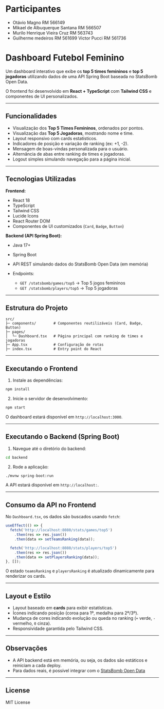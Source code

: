 # Participantes
 * Otávio Magno RM 566149
 * Mikael de Albuquerque Santana RM 566507
 * Murilo Henrique Vieira Cruz RM  563743
 * Guilherme medeiros RM 561699
   Victor Pucci RM 561736


# Dashboard Futebol Feminino

Um dashboard interativo que exibe os **top 5 times femininos** e **top 5 jogadoras** utilizando dados de uma API Spring Boot baseada no StatsBomb Open Data.

O frontend foi desenvolvido em **React + TypeScript** com **Tailwind CSS** e componentes de UI personalizados.

---

## Funcionalidades

* Visualização dos **Top 5 Times Femininos**, ordenados por pontos.
* Visualização das **Top 5 Jogadoras**, mostrando nome e time.
* Layout responsivo com cards estatísticos.
* Indicadores de posição e variação de ranking (ex: +1, -2).
* Mensagem de boas-vindas personalizada para o usuário.
* Alternância de abas entre ranking de times e jogadoras.
* Logout simples simulando navegação para a página inicial.

---

## Tecnologias Utilizadas

**Frontend:**

* React 18
* TypeScript
* Tailwind CSS
* Lucide Icons
* React Router DOM
* Componentes de UI customizados (`Card`, `Badge`, `Button`)

**Backend (API Spring Boot):**

* Java 17+
* Spring Boot
* API REST simulando dados do StatsBomb Open Data (em memória)
* Endpoints:

  * `GET /statsbomb/games/top5` → Top 5 jogos femininos
  * `GET /statsbomb/players/top5` → Top 5 jogadoras

---

## Estrutura do Projeto

```
src/
├─ components/        # Componentes reutilizáveis (Card, Badge, Button)
├─ pages/
│  └─ Dashboard.tsx   # Página principal com ranking de times e jogadoras
├─ App.tsx            # Configuração de rotas
├─ index.tsx          # Entry point do React
```

---

## Executando o Frontend

1. Instale as dependências:

```bash
npm install
```

2. Inicie o servidor de desenvolvimento:

```bash
npm start
```

O dashboard estará disponível em `http://localhost:3000`.

---

## Executando o Backend (Spring Boot)

1. Navegue até o diretório do backend:

```bash
cd backend
```

2. Rode a aplicação:

```bash
./mvnw spring-boot:run
```

A API estará disponível em `http://localhost:`.

---

## Consumo da API no Frontend

No `Dashboard.tsx`, os dados são buscados usando `fetch`:

```ts
useEffect(() => {
  fetch('http://localhost:8080/stats/games/top5')
    .then(res => res.json())
    .then(data => setTeamsRanking(data));

  fetch('http://localhost:8080/stats/players/top5')
    .then(res => res.json())
    .then(data => setPlayersRanking(data));
}, []);
```

O estado `teamsRanking` e `playersRanking` é atualizado dinamicamente para renderizar os cards.

---

## Layout e Estilo

* Layout baseado em **cards** para exibir estatísticas.
* Ícones indicando posição (coroa para 1º, medalha para 2º/3º).
* Mudança de cores indicando evolução ou queda no ranking (`+` verde, `-` vermelho, `0` cinza).
* Responsividade garantida pelo Tailwind CSS.

---

## Observações

* A API backend está em memória, ou seja, os dados são estáticos e reiniciam a cada deploy.
* Para dados reais, é possível integrar com o [StatsBomb Open Data](https://github.com/statsbomb/open-data)


---

## License

MIT License
